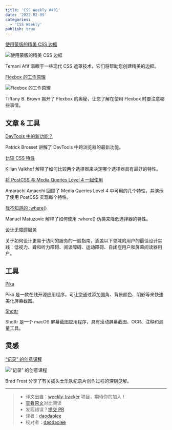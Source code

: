 ```yaml
---
title: 'CSS Weekly #491'
date: '2022-02-09'
categories:
  - 'CSS Weekly'
publish: true
---
```


[使用蒙版的精美 CSS 边框](https://css-tricks.com/css-borders-using-masks/?utm_source=CSS-Weekly&utm_campaign=Issue-491&utm_medium=web)

![使用蒙版的精美 CSS 边框](https://css-weekly.com/wp-content/uploads/2022/02/css-borders-using-masks.png)

<!--以上是预览信息，图片一张或限制百字左右，前者优先-->
<!-- more -->

Temani Afif 着眼于一些现代 CSS 遮罩技术，它们将帮助您创建精美的边框。

[Flexbox 的工作原理](https://tiffanybbrown.com/2022/01/how-does-flexbox-work/index.html?utm_source=CSS-Weekly&utm_campaign=Issue-491&utm_medium=web)

![Flexbox 的工作原理](https://css-weekly.com/wp-content/uploads/2022/02/how-does-flexbox-work.png)

Tiffany B. Brown 揭开了 Flexbox 的奥秘，让您了解在使用 Flexbox 时要注意哪些事情。

## 文章 & 工具

[DevTools 中的新功能？](https://www.smashingmagazine.com/2022/01/devtools-updates-2022/?utm_source=CSS-Weekly&utm_campaign=Issue-491&utm_medium=web)

Patrick Brosset 讲解了 DevTools 中跨浏览器的最新功能。

[比较 CSS 特性](https://kilianvalkhof.com/2022/css-html/comparing-css-specificity-values/?utm_source=CSS-Weekly&utm_campaign=Issue-491&utm_medium=web)

Kilian Valkhof 解释了如何比较两个选择器来决定哪个选择器具有最好的特性。

[将 PostCSS 与 Media Queries Level 4 一起使用](https://blog.logrocket.com/using-postcss-media-queries-level4/?utm_source=CSS-Weekly&utm_campaign=Issue-491&utm_medium=web)

Amarachi Amaechi 回顾了 Media Queries Level 4 中可用的几个特性，并演示了使用 PostCSS 实现每个特性。

[我不知道的 :where()](https://www.matuzo.at/blog/2022/heres-what-i-didnt-know-about-where/?utm_source=CSS-Weekly&utm_campaign=Issue-491&utm_medium=web)

Manuel Matuzovic 解释了如何使用 :where() 伪类来降低选择器的特性。

[设计无障碍服务](https://ukhomeoffice.github.io/accessibility-posters/?utm_source=CSS-Weekly&utm_campaign=Issue-491&utm_medium=web)

关于如何设计更易于访问的服务的一般指南，涵盖以下领域的用户的最佳设计实践：低视力、聋和听力障碍、阅读障碍、运动障碍、自闭症用户和屏幕阅读器用户。

## 工具

[Pika](https://pika.rishimohan.me/?utm_source=CSS-Weekly&utm_campaign=Issue-491&utm_medium=web)

Pika 是一款在线开源应用程序，可让您通过添加圆角、背景颜色、阴影等来快速美化屏幕截图。

[Shottr](https://shottr.cc/?utm_source=CSS-Weekly&utm_campaign=Issue-491&utm_medium=web)

Shottr 是一个 macOS 屏幕截图应用程序，具有滚动屏幕截图、OCR、注释和测量工具。

## 灵感

[“记录” 的创意课程](https://bradfrost.com/blog/post/creative-process-lessons-from-get-back/?utm_source=CSS-Weekly&utm_campaign=Issue-491&utm_medium=web)

![“记录” 的创意课程](https://css-weekly.com/wp-content/uploads/2022/02/creative-process-lessons-from-get-back.jpg)

Brad Frost 分享了有关披头士乐队纪录片创作过程的深刻见解。

---

> - 译文出自：[weekly-tracker](https://github.com/FEDarling/weekly-tracker) 项目，期待你的加入！
> - [查看原文](https://css-weekly.com/issue-491/)对比阅读
> - 发现错误？[提交 PR](https://github.com/FEDarling/weekly-tracker/blob/main/weeklys/css_weekly/491)
> - 译者：[daodaolee](https://github.com/daodaolee)
> - 校对者：[daodaolee](https://github.com/daodaolee)
